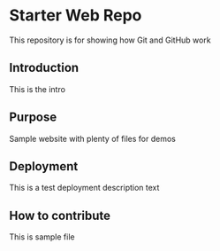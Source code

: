 # Starter Web Repo

This repository is for showing how Git and GitHub work

## Introduction

This is the intro

## Purpose

Sample website with plenty of files for demos

## Deployment

This is a test deployment description text

## How to contribute

This is sample file